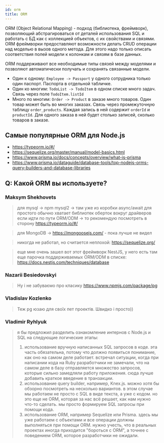 ```yaml
---
id: orm
title: ORM
---
```


ORM (Object Relational Mapping) - подход (библиотека, фреймворк), позволяющий абстрагироваться от деталей использования SQL и  работать с БД как с коллекцией объектов, с их свойствами и связями. ORM фреймворки предоставляют возможности делать CRUD операции над моделью в вызов одного метода. Для этого надо только описать соответствия полей модели к колонкам и связям в базе данных. 

ORM поддерживают все необходимые типы связей между моделями и позволяют автоматически получать и сохранять связанные модели. 
* Один к одному: `Employee -> Passport` у одного сотрудника только один паспорт. Паспорта в отдельной табличке. 
* Один ко многим: `TodoList -> TodoItem` в одном списке много задач. Связь через поле `TodoItem.listId`
* Много по многим: `Order -> Product` в заказе много товаров. Один товар может быть во многих заказах. Связь через промежуточную таблицу `order_products`. Каждая запись в ней содержит `orderId` и `productId`. Для одного заказа в ней будет столько записей, сколько товаров в заказе. 

## Самые популярные ORM для Node.js

* https://typeorm.io/#/
* https://sequelize.org/master/manual/model-basics.html
* https://www.prisma.io/docs/concepts/overview/what-is-prisma
* https://www.prisma.io/dataguide/database-tools/top-nodejs-orms-query-builders-and-database-libraries

## Q: Какой ORM вы используете?

### Maksym Shekhovets
> для mysql -> npm mysql2 -> там уже из коробки async/await
> для простого обычно хватает библиотек оберток вокруг драйверов
> если идти по пути ORM/ODM -> то рекомендую посмотреть в сторону https://typeorm.io/#/

> для MongoDB -> https://mongoosejs.com/ - пока лучше не видел

> никогда не работал, но считается неплохой: https://sequelize.org/

> еще мне очень зашел вот этот фреймворк NestJS, у него есть там еще парочка поддерживаемых ORM/ODM в списке: https://docs.nestjs.com/techniques/database

### Nazarii Besiedovskyi
> Ну і не забуваємо про класику https://www.npmjs.com/package/pg

### Vladislav Kozlenko
> Теж pg юзаю для своїх пет проектів. Швидко і просто))

### Vladimir Ryhlyuk
> я бы предложил разделить ознакомление интернов с Node.js и SQL на следующие логические этапы:
> 1. использование вручную написанных SQL запросов в коде. эта часть обязательна, потому что должно появиться понимание, как оно на самом деле работает. встречал ситуации, когда при написании кода на Ruby разработчики не замечали, что на самом деле в базу отправляется множество запросов, которые сильно замедляли работу приложения. сюда лучше добавить краткое введение в транзакции.
> 2. использование query builder, например, Knex.js. можно хотя бы обзорно посмотреть на несколько вариантов. в этом случае мы работаем не просто с SQL в виде текста, а уже с кодом. но это еще не ORM, которая за нас всё решает, как нам нужно что-то сделать. мы просто формируем SQL запросы при помощи кода.
> 3. использование ORM, например Sequelize или Prisma. здесь мы уже работаем с объектами и все операции должны выполняться при помощи ORM. нужно учесть, что в реальных проектах иногда приходится "бороться с ORM", а точнее с поведением ORM, которое разработчики не ожидали.